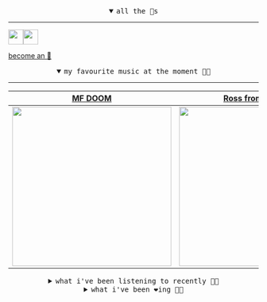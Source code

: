 <details open>

<summary align="center"><samp>all the 🥚s</samp></summary>
<hr />

<a href="https://github.com/pvinis"><img src="https://avatars.githubusercontent.com/u/100233?s=90&v=4" width="30" height="30" /><a href="https://github.com/maxPugh"><img src="https://avatars.githubusercontent.com/u/46350013?s=90&u=52a601eaa2d272b35477d096fe782ebf0a8a1f68&v=4" width="30" height="30" />

<samp><a href="https://github.com/bitttttten/bitttttten/stargazers">become an 🥚</a></samp>

</details>

<details open>

<summary align="center"><samp>my favourite music at the moment 🎵🎶</samp></summary>
<hr />

<!-- toc -->

| [MF DOOM](https://open.spotify.com/artist/2pAWfrd7WFF3XhVt9GooDL)                                                                                                | [Ross from Friends](https://open.spotify.com/artist/1Ma3pJzPIrAyYPNRkp3SUF)                                                                                      | [Blue Material](https://open.spotify.com/artist/1Lw0UGcF4UaDqqtyPQq7wI)                                                                                          | [The Magic Lantern](https://open.spotify.com/artist/2jIhiAEbmLrPj69WLM2R3V)                                                                                      |
| ---------------------------------------------------------------------------------------------------------------------------------------------------------------- | ---------------------------------------------------------------------------------------------------------------------------------------------------------------- | ---------------------------------------------------------------------------------------------------------------------------------------------------------------- | ---------------------------------------------------------------------------------------------------------------------------------------------------------------- |
| [<img src="https://i.scdn.co/image/ab6761610000e5eb3e9a6caa41a80b9238a49784" width="320" height="auto">](https://open.spotify.com/artist/2pAWfrd7WFF3XhVt9GooDL) | [<img src="https://i.scdn.co/image/ab6761610000e5eb220be919258c7391c5c0727b" width="320" height="auto">](https://open.spotify.com/artist/1Ma3pJzPIrAyYPNRkp3SUF) | [<img src="https://i.scdn.co/image/ab6761610000e5eb094e7d235a4f0e07f1f6f765" width="320" height="auto">](https://open.spotify.com/artist/1Lw0UGcF4UaDqqtyPQq7wI) | [<img src="https://i.scdn.co/image/ab6761610000e5ebfff0ffe7973dd2ae57268f90" width="320" height="auto">](https://open.spotify.com/artist/2jIhiAEbmLrPj69WLM2R3V) |

<!-- tocstop -->

</details>

<details>

<summary align="center"><samp>what i've been listening to recently 🎵🎶</samp></summary>
<hr />

<!-- toc -->

| [Broadripple Is Burning<br />Margot & The Nuclear So And S…](https://open.spotify.com/track/3EIQofQf9NloNNmvg45MFE)                                             | [The Sunshine<br />Manchester Orchestra](https://open.spotify.com/track/63k361zOGEhmvgzBdzzSGP)                                                                 | [Rapp Snitch Knishes feat. Mr.…<br />MF DOOM](https://open.spotify.com/track/5KUNwkaNf8l5A9sXZhiCgI)                                                            | [U<br />DJ Seinfeld](https://open.spotify.com/track/1lvpyd1lQjutZa6YnAE8aH)                                                                                     |
| --------------------------------------------------------------------------------------------------------------------------------------------------------------- | --------------------------------------------------------------------------------------------------------------------------------------------------------------- | --------------------------------------------------------------------------------------------------------------------------------------------------------------- | --------------------------------------------------------------------------------------------------------------------------------------------------------------- |
| [<img src="https://i.scdn.co/image/ab6761610000e5eb70131c404b88d66efddefb6c" width="320" height="auto">](https://open.spotify.com/track/3EIQofQf9NloNNmvg45MFE) | [<img src="https://i.scdn.co/image/ab6761610000e5eb642fbb74e3e7507c12d8b8fd" width="320" height="auto">](https://open.spotify.com/track/63k361zOGEhmvgzBdzzSGP) | [<img src="https://i.scdn.co/image/ab6761610000e5eb3e9a6caa41a80b9238a49784" width="320" height="auto">](https://open.spotify.com/track/5KUNwkaNf8l5A9sXZhiCgI) | [<img src="https://i.scdn.co/image/ab6761610000e5eb501c2439fbf1bd234285ff6d" width="320" height="auto">](https://open.spotify.com/track/1lvpyd1lQjutZa6YnAE8aH) |

<!-- tocstop -->

</details>

<details>

<summary align="center"><samp>what i've been ❤️ing 🎵🎶</samp></summary>
<hr />

<!-- toc -->

| [Wien<br />Labradford](https://open.spotify.com/album/7h1WlPlMEcgicPHkkUzmkV)                                                                                   | [THAT'S THAT<br />MF DOOM](https://open.spotify.com/album/5i7JM6qlMK5x2gY6Tkv56h)                                                                               | [Prester John<br />Animal Collective](https://open.spotify.com/album/4q2AM3cwp8l8UhutZAFA1p)                                                                    | [Enough<br />The Magic Lantern](https://open.spotify.com/album/6GKocL930IvNJmtyfCCidO)                                                                          |
| --------------------------------------------------------------------------------------------------------------------------------------------------------------- | --------------------------------------------------------------------------------------------------------------------------------------------------------------- | --------------------------------------------------------------------------------------------------------------------------------------------------------------- | --------------------------------------------------------------------------------------------------------------------------------------------------------------- |
| [<img src="https://i.scdn.co/image/ab67616d0000b273586ca79b56c4c4b48447b4e1" width="320" height="auto">](https://open.spotify.com/album/7h1WlPlMEcgicPHkkUzmkV) | [<img src="https://i.scdn.co/image/ab67616d0000b2731c74e2608e3caae82a1680bd" width="320" height="auto">](https://open.spotify.com/album/5i7JM6qlMK5x2gY6Tkv56h) | [<img src="https://i.scdn.co/image/ab67616d0000b2735924df21a429a45ccfd730c4" width="320" height="auto">](https://open.spotify.com/album/4q2AM3cwp8l8UhutZAFA1p) | [<img src="https://i.scdn.co/image/ab67616d0000b273cb1f61dbd710f4626354b0f7" width="320" height="auto">](https://open.spotify.com/album/6GKocL930IvNJmtyfCCidO) |

<!-- tocstop -->

</details>

